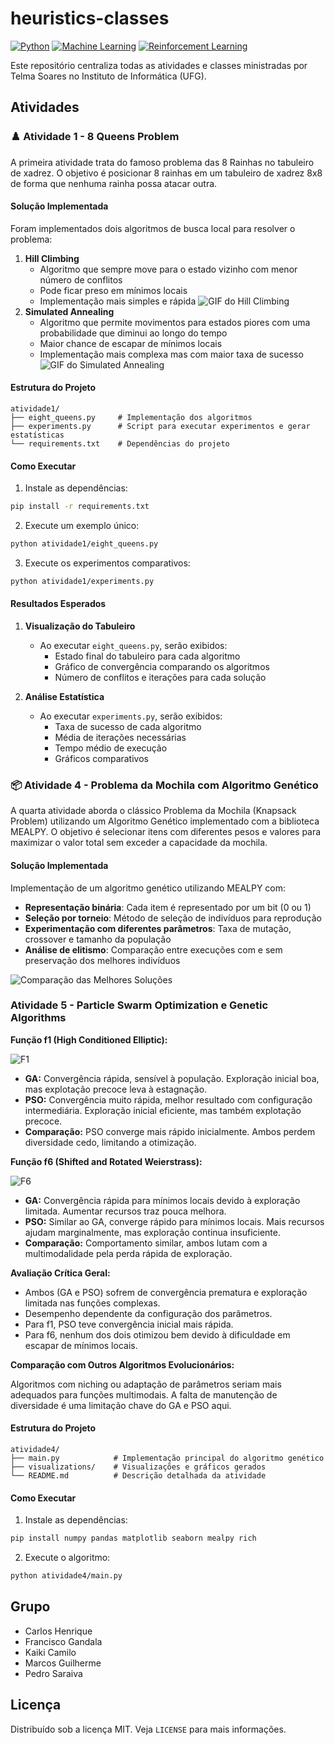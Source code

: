 # heuristics-classes
[![Python](https://img.shields.io/badge/python-3.9-blue.svg)](https://www.python.org/)  [![Machine Learning](https://img.shields.io/badge/Machine%20Learning-Yes-yellow.svg)](https://en.wikipedia.org/wiki/Machine_learning)  [![Reinforcement Learning](https://img.shields.io/badge/Reinforcement%20Learning-Active-brightgreen.svg)](https://en.wikipedia.org/wiki/Reinforcement_learning)  

Este repositório centraliza todas as atividades e classes ministradas por Telma Soares no Instituto de Informática (UFG).

## Atividades

### :chess_pawn: Atividade 1 - 8 Queens Problem

A primeira atividade trata do famoso problema das 8 Rainhas no tabuleiro de xadrez. O objetivo é posicionar 8 rainhas em um tabuleiro de xadrez 8x8 de forma que nenhuma rainha possa atacar outra.

#### Solução Implementada

Foram implementados dois algoritmos de busca local para resolver o problema:

1. **Hill Climbing**
   - Algoritmo que sempre move para o estado vizinho com menor número de conflitos
   - Pode ficar preso em mínimos locais
   - Implementação mais simples e rápida
![GIF do Hill Climbing](./atividade1/media/hill_climbing.gif)
2. **Simulated Annealing**
   - Algoritmo que permite movimentos para estados piores com uma probabilidade que diminui ao longo do tempo
   - Maior chance de escapar de mínimos locais
   - Implementação mais complexa mas com maior taxa de sucesso
![GIF do Simulated Annealing](./atividade1/media/simulated_annealing.gif)

#### Estrutura do Projeto

```
atividade1/
├── eight_queens.py     # Implementação dos algoritmos
├── experiments.py      # Script para executar experimentos e gerar estatísticas
└── requirements.txt    # Dependências do projeto
```

#### Como Executar

1. Instale as dependências:
```bash
pip install -r requirements.txt
```

2. Execute um exemplo único:
```bash
python atividade1/eight_queens.py
```

3. Execute os experimentos comparativos:
```bash
python atividade1/experiments.py
```

#### Resultados Esperados

1. **Visualização do Tabuleiro**
   - Ao executar `eight_queens.py`, serão exibidos:
     - Estado final do tabuleiro para cada algoritmo
     - Gráfico de convergência comparando os algoritmos
     - Número de conflitos e iterações para cada solução

2. **Análise Estatística**
   - Ao executar `experiments.py`, serão exibidos:
     - Taxa de sucesso de cada algoritmo
     - Média de iterações necessárias
     - Tempo médio de execução
     - Gráficos comparativos

### :package: Atividade 4 - Problema da Mochila com Algoritmo Genético

A quarta atividade aborda o clássico Problema da Mochila (Knapsack Problem) utilizando um Algoritmo Genético implementado com a biblioteca MEALPY. O objetivo é selecionar itens com diferentes pesos e valores para maximizar o valor total sem exceder a capacidade da mochila.

#### Solução Implementada

Implementação de um algoritmo genético utilizando MEALPY com:

- **Representação binária**: Cada item é representado por um bit (0 ou 1)
- **Seleção por torneio**: Método de seleção de indivíduos para reprodução
- **Experimentação com diferentes parâmetros**: Taxa de mutação, crossover e tamanho da população
- **Análise de elitismo**: Comparação entre execuções com e sem preservação dos melhores indivíduos

![Comparação das Melhores Soluções](./atividade4/visualizations/solutions_comparison_grid.png)


### Atividade 5 - Particle Swarm Optimization e Genetic Algorithms

**Função f1 (High Conditioned Elliptic):**

![F1](./atividade5/results/GA_f1/resultados_comparacao_GA_f1.png)

* **GA:** Convergência rápida, sensível à população. Exploração inicial boa, mas explotação precoce leva à estagnação.
* **PSO:** Convergência muito rápida, melhor resultado com configuração intermediária. Exploração inicial eficiente, mas também explotação precoce.
* **Comparação:** PSO converge mais rápido inicialmente. Ambos perdem diversidade cedo, limitando a otimização.

**Função f6 (Shifted and Rotated Weierstrass):**

![F6](./atividade5/results/GA_f6/resultados_comparacao_GA_f6.png)


* **GA:** Convergência rápida para mínimos locais devido à exploração limitada. Aumentar recursos traz pouca melhora.
* **PSO:** Similar ao GA, converge rápido para mínimos locais. Mais recursos ajudam marginalmente, mas exploração continua insuficiente.
* **Comparação:** Comportamento similar, ambos lutam com a multimodalidade pela perda rápida de exploração.

**Avaliação Crítica Geral:**

* Ambos (GA e PSO) sofrem de convergência prematura e exploração limitada nas funções complexas.
* Desempenho dependente da configuração dos parâmetros.
* Para f1, PSO teve convergência inicial mais rápida.
* Para f6, nenhum dos dois otimizou bem devido à dificuldade em escapar de mínimos locais.

**Comparação com Outros Algoritmos Evolucionários:**

Algoritmos com niching ou adaptação de parâmetros seriam mais adequados para funções multimodais. A falta de manutenção de diversidade é uma limitação chave do GA e PSO aqui.


#### Estrutura do Projeto

```
atividade4/
├── main.py            # Implementação principal do algoritmo genético
├── visualizations/    # Visualizações e gráficos gerados
└── README.md          # Descrição detalhada da atividade
```

#### Como Executar

1. Instale as dependências:
```bash
pip install numpy pandas matplotlib seaborn mealpy rich
```

2. Execute o algoritmo:
```bash
python atividade4/main.py
```

## Grupo

- Carlos Henrique
- Francisco Gandala
- Kaiki Camilo
- Marcos Guilherme
- Pedro Saraiva

## Licença

Distribuído sob a licença MIT. Veja `LICENSE` para mais informações.
